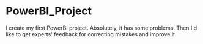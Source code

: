 # PowerBI_Project
I create my first PowerBI project. Absolutely, it has some problems. Then I'd like to get experts' feedback for correcting mistakes and improve it.
